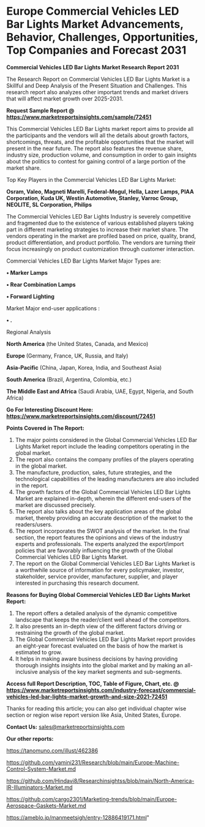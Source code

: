 # Europe Commercial Vehicles LED Bar Lights Market Advancements, Behavior, Challenges, Opportunities, Top Companies and Forecast 2031

<strong>Commercial Vehicles LED Bar Lights Market Research Report 2031</strong>

The Research Report on Commercial Vehicles LED Bar Lights Market is a Skillful and Deep Analysis of the Present Situation and Challenges. This research report also analyzes other important trends and market drivers that will affect market growth over 2025-2031.

<strong>Request Sample Report @ <a href=https://www.marketreportsinsights.com/sample/72451>https://www.marketreportsinsights.com/sample/72451</a></strong>

This Commercial Vehicles LED Bar Lights market report aims to provide all the participants and the vendors will all the details about growth factors, shortcomings, threats, and the profitable opportunities that the market will present in the near future. The report also features the revenue share, industry size, production volume, and consumption in order to gain insights about the politics to contest for gaining control of a large portion of the market share.

Top Key Players in the Commercial Vehicles LED Bar Lights Market:

<strong>Osram, Valeo, Magneti Marelli, Federal-Mogul, Hella, Lazer Lamps, PIAA Corporation, Kuda UK, Westin Automotive, Stanley, Varroc Group, NEOLITE, SL Corporation, Philips</strong>

The Commercial Vehicles LED Bar Lights Industry is severely competitive and fragmented due to the existence of various established players taking part in different marketing strategies to increase their market share. The vendors operating in the market are profiled based on price, quality, brand, product differentiation, and product portfolio. The vendors are turning their focus increasingly on product customization through customer interaction.

Commercial Vehicles LED Bar Lights Market Major Types are:

<strong>• Marker Lamps

• Rear Combination Lamps

• Forward Lighting</strong>

Market Major end-user applications :

<strong>• .</strong>

Regional Analysis

</u><strong><b>North America</b></strong> (the United States, Canada, and Mexico)

<strong><b>Europe </b></strong>(Germany, France, UK, Russia, and Italy)

<strong><b>Asia-Pacific</b></strong> (China, Japan, Korea, India, and Southeast Asia)

<strong><b>South America</b></strong> (Brazil, Argentina, Colombia, etc.)

<strong><b>The Middle East and Africa</b></strong> (Saudi Arabia, UAE, Egypt, Nigeria, and South Africa)

<strong>Go For Interesting Discount Here: <a href=https://www.marketreportsinsights.com/discount/72451>https://www.marketreportsinsights.com/discount/72451</a></strong>

<strong>Points Covered in The Report:</strong>
<ol>
  <li>The major points considered in the Global Commercial Vehicles LED Bar Lights Market report include the leading competitors operating in the global market.</li>
  <li>The report also contains the company profiles of the players operating in the global market.</li>
  <li>The manufacture, production, sales, future strategies, and the technological capabilities of the leading manufacturers are also included in the report.</li>
  <li>The growth factors of the Global Commercial Vehicles LED Bar Lights Market are explained in-depth, wherein the different end-users of the market are discussed precisely.</li>
  <li>The report also talks about the key application areas of the global market, thereby providing an accurate description of the market to the readers/users.</li>
  <li>The report incorporates the SWOT analysis of the market. In the final section, the report features the opinions and views of the industry experts and professionals. The experts analyzed the export/import policies that are favorably influencing the growth of the Global Commercial Vehicles LED Bar Lights Market.</li>
  <li>The report on the Global Commercial Vehicles LED Bar Lights Market is a worthwhile source of information for every policymaker, investor, stakeholder, service provider, manufacturer, supplier, and player interested in purchasing this research document.</li>
</ol>
<strong>Reasons for Buying Global Commercial Vehicles LED Bar Lights Market Report:</strong>

<ol>
  <li>The report offers a detailed analysis of the dynamic competitive landscape that keeps the reader/client well ahead of the competitors.</li>
  <li>It also presents an in-depth view of the different factors driving or restraining the growth of the global market.</li>
  <li>The Global Commercial Vehicles LED Bar Lights Market report provides an eight-year forecast evaluated on the basis of how the market is estimated to grow.</li>
  <li>It helps in making aware business decisions by having providing thorough insights insights into the global market and by making an all-inclusive analysis of the key market segments and sub-segments.</li>
</ol>
<strong>Access full Report Description, TOC, Table of Figure, Chart, etc. @ <a href=https://www.marketreportsinsights.com/industry-forecast/commercial-vehicles-led-bar-lights-market-growth-and-size-2021-72451>https://www.marketreportsinsights.com/industry-forecast/commercial-vehicles-led-bar-lights-market-growth-and-size-2021-72451</a></strong>


Thanks for reading this article; you can also get individual chapter wise section or region wise report version like Asia, United States, Europe.

<strong>Contact Us:</strong>
sales@marketreportsinsights.com

<strong>Our other reports:</strong>

<a href=https://tanomuno.com/illust/462386>https://tanomuno.com/illust/462386</a>

<a href=https://github.com/yamini231/Research/blob/main/Europe-Machine-Control-System-Market.md>https://github.com/yamini231/Research/blob/main/Europe-Machine-Control-System-Market.md</a>

<a href=https://github.com/Hindavi8/Researchinsightss/blob/main/North-America-IR-Illuminators-Market.md>https://github.com/Hindavi8/Researchinsightss/blob/main/North-America-IR-Illuminators-Market.md</a>

<a href=https://github.com/cargo2301/Marketing-trends/blob/main/Europe-Aerospace-Gaskets-Market.md>https://github.com/cargo2301/Marketing-trends/blob/main/Europe-Aerospace-Gaskets-Market.md</a>

<a href=https://ameblo.jp/manmeetsigh/entry-12886419171.html>https://ameblo.jp/manmeetsigh/entry-12886419171.html</a>"
